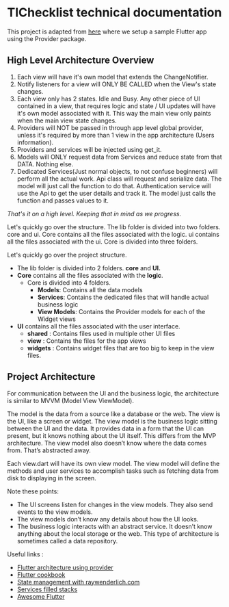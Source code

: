 # TIChecklist technical documentation

This project is adapted from [here](https://www.filledstacks.com/post/flutter-architecture-my-provider-implementation-guide) where we setup a sample Flutter app using the Provider package.

## High Level Architecture Overview
1. Each view will have it's own model that extends the ChangeNotifier.
2. Notify listeners for a view will ONLY BE CALLED when the View's state changes.
3. Each view only has 2 states. Idle and Busy. Any other piece of UI contained in a view, that requires logic and state / UI updates will have it's own model associated with it. This way the main view only paints when the main view state changes.
4. Providers will NOT be passed in through app level global provider, unless it's required by more than 1 view in the app architecture (Users information).
5. Providers and services will be injected using get_it.
6. Models will ONLY request data from Services and reduce state from that DATA. Nothing else.
7. Dedicated Services(Just normal objects, to not confuse beginners) will perform all the actual work. Api class will request and serialize data. The model will just call the function to do that. Authentication service will use the Api to get the user details and track it. The model just calls the function and passes values to it.

*That's it on a high level. Keeping that in mind as we progress.*

Let's quickly go over the structure. The lib folder is divided into two folders. core and ui. Core contains all the files associated with the logic. ui contains all the files associated with the ui. Core is divided into three folders.

Let's quickly go over the project structure. 
- The lib folder is divided into 2 folders. **core** and **UI.** 
- **Core** contains all the files associated with the **logic**. 
  - Core is divided into 4 folders.
    - **Models**: Contains all the data models
    - **Services**: Contains the dedicated files that will handle actual business logic 
    - **View Models**: Contains the Provider models for each of the Widget views
- **UI** contains all the files associated with the user interface.
  - **shared** : Contains files used in multiple other UI files
  - **view** : Contains the files for the app views
  - **widgets** : Contains widget files that are too big to keep in the view files.

## Project Architecture

For communication between the UI and the business logic, the architecture is similar to MVVM (Model View ViewModel).

The model is the data from a source like a database or the web. The view is the UI, like a screen or widget. The view model is the business logic sitting between the UI and the data. It provides data in a form that the UI can present, but it knows nothing about the UI itself. This differs from the MVP architecture. The view model also doesn’t know where the data comes from. That’s abstracted away.

Each view.dart will have its own view model. The view model will define the methods and user services to accomplish tasks such as fetching data from disk to displaying in the screen. 

Note these points:
- The UI screens listen for changes in the view models. They also send events to the view models.
- The view models don’t know any details about how the UI looks.
- The business logic interacts with an abstract service. It doesn’t know anything about the local storage or the web. This type of architecture is sometimes called a data repository.

Useful links : 
- [Flutter architecture using provider](https://www.filledstacks.com/post/flutter-architecture-my-provider-implementation-guide)
- [Flutter cookbook](https://flutter.dev/docs/cookbook)
- [State management with raywenderlich.com](https://www.raywenderlich.com/6373413-state-management-with-provider#toc-anchor-003)
- [Services filled stacks](https://www.filledstacks.com/post/services-in-code-and-how-to-use-them-in-flutter/)
- [Awesome Flutter](https://github.com/Solido/awesome-flutter#components)